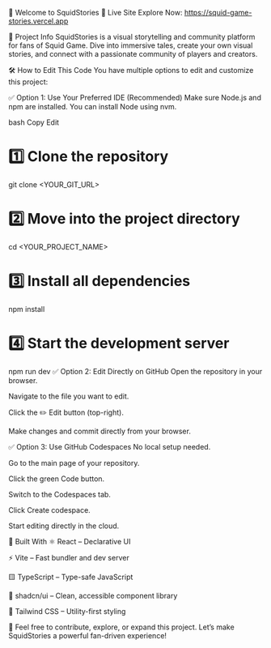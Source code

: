 🦑 Welcome to SquidStories
🔗 Live Site
Explore Now: https://squid-game-stories.vercel.app

📖 Project Info
SquidStories is a visual storytelling and community platform for fans of Squid Game. Dive into immersive tales, create your own visual stories, and connect with a passionate community of players and creators.

🛠️ How to Edit This Code
You have multiple options to edit and customize this project:

✅ Option 1: Use Your Preferred IDE (Recommended)
Make sure Node.js and npm are installed. You can install Node using nvm.

bash
Copy
Edit
# 1️⃣ Clone the repository
git clone <YOUR_GIT_URL>

# 2️⃣ Move into the project directory
cd <YOUR_PROJECT_NAME>

# 3️⃣ Install all dependencies
npm install

# 4️⃣ Start the development server
npm run dev
✅ Option 2: Edit Directly on GitHub
Open the repository in your browser.

Navigate to the file you want to edit.

Click the ✏️ Edit button (top-right).

Make changes and commit directly from your browser.

✅ Option 3: Use GitHub Codespaces
No local setup needed.

Go to the main page of your repository.

Click the green Code button.

Switch to the Codespaces tab.

Click Create codespace.

Start editing directly in the cloud.

🧩 Built With
⚛️ React – Declarative UI

⚡️ Vite – Fast bundler and dev server

🟨 TypeScript – Type-safe JavaScript

🧠 shadcn/ui – Clean, accessible component library

🎨 Tailwind CSS – Utility-first styling

💬 Feel free to contribute, explore, or expand this project. Let’s make SquidStories a powerful fan-driven experience!
